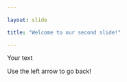 ```yaml
---
	
layout: slide

title: "Welcome to our second slide!"

---
```

	
Your text

Use the left arrow to go back!
